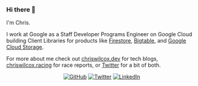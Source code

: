### Hi there 👋

I'm Chris. 

I work at Google as a Staff Developer Programs Engineer on Google Cloud building Client Libraries for products like [Firestore](https://cloud.google.com/firestore/docs/quickstart-servers#add_data), [Bigtable](https://cloud.google.com/bigtable/docs/writing-data#simple), and [Google Cloud Storage](https://cloud.google.com/storage/docs/uploading-objects#storage-upload-object-code-sample).

For more about me check out [chriswilcox.dev](https://chriswilcox.dev) for tech blogs,  [chriswilcox.racing](https://chriswilcox.racing) for race reports, or [Twitter](https://twitter.com/chriswilcox47) for a bit of both.


<p align="center">
	<a href="https://github.com/crwilcox"><img src="https://img.shields.io/github/followers/crwilcox.svg?label=GitHub&style=social" alt="GitHub"></a>
	<a href="https://twitter.com/chriswilcox47"><img src="https://img.shields.io/twitter/follow/chriswilcox47?label=Twitter&style=social" alt="Twitter"></a>
	<a href="https://www.linkedin.com/in/chrisrwilcox"><img src="https://img.shields.io/badge/LinkedIn--_.svg?style=social&logo=linkedin" alt="LinkedIn"></a>
</p>
